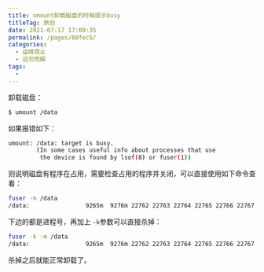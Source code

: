 ```yaml
---
title: umount卸载磁盘的时候提示busy
titleTag: 原创
date: 2021-07-17 17:09:35
permalink: /pages/60fec5/
categories:
  - 运维观止
  - 迎刃而解
tags:
  - 
---
```


卸载磁盘：

```sh
$ umount /data
```

如果报错如下：

```sh
umount: /data: target is busy.
        (In some cases useful info about processes that use
         the device is found by lsof(8) or fuser(1))
```

则说明磁盘有程序在占用，需要检查占用的程序并关闭，可以直接使用如下命令查看：

```sh
fuser -m /data
/data:                9265m  9276m 22762 22763 22764 22765 22766 22767
```

下边的都是进程号，再加上 `-k`参数可以直接杀掉：

```sh
fuser -k -m /data
/data:                9265m  9276m 22762 22763 22764 22765 22766 22767
```

杀掉之后就能正常卸载了。

